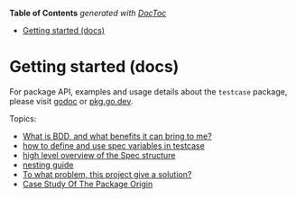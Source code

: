 <!-- START doctoc generated TOC please keep comment here to allow auto update -->
<!-- DON'T EDIT THIS SECTION, INSTEAD RE-RUN doctoc TO UPDATE -->
**Table of Contents**  *generated with [DocToc](https://github.com/thlorenz/doctoc)*

- [Getting started (docs)](#getting-started-docs)

<!-- END doctoc generated TOC please keep comment here to allow auto update -->

# Getting started (docs)
For package API, examples and usage details about the `testcase` package,
please visit [godoc](https://godoc.org/github.com/adamluzsi/testcase)
or [pkg.go.dev](https://pkg.go.dev/github.com/adamluzsi/testcase).

Topics:
- [What is BDD, and what benefits it can bring to me?](/docs/bdd.md)
- [how to define and use spec variables in testcase](/docs/variables.md)
- [high level overview of the Spec structure](/docs/spec)
- [nesting guide](/docs/nesting.md)
- [To what problem, this project give a solution?](/docs/why.md)
- [Case Study Of The Package Origin](/docs/history.md)